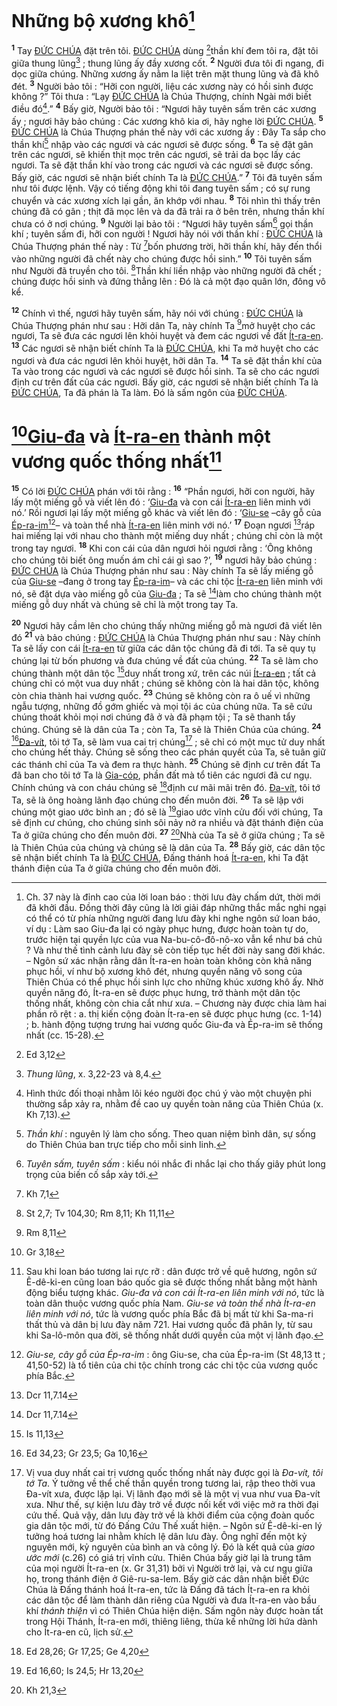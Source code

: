 # Những bộ xương khô[^1-c0b51c4b-86fc-4172-aa66-3254449453d5]

<sup><b>1</b></sup> Tay [ĐỨC CHÚA]() đặt trên tôi. [ĐỨC CHÚA]() dùng [^1@-c0b51c4b-86fc-4172-aa66-3254449453d5]thần khí đem tôi ra, đặt tôi giữa thung lũng[^2-c0b51c4b-86fc-4172-aa66-3254449453d5] ; thung lũng ấy đầy xương cốt. <sup><b>2</b></sup> Người đưa tôi đi ngang, đi dọc giữa chúng. Những xương ấy nằm la liệt trên mặt thung lũng và đã khô đét. <sup><b>3</b></sup> Người bảo tôi : “Hỡi con người, liệu các xương này có hồi sinh được không ?” Tôi thưa : “Lạy [ĐỨC CHÚA]() là Chúa Thượng, chính Ngài mới biết điều đó[^3-c0b51c4b-86fc-4172-aa66-3254449453d5].” <sup><b>4</b></sup> Bấy giờ, Người bảo tôi : “Ngươi hãy tuyên sấm trên các xương ấy ; ngươi hãy bảo chúng : Các xương khô kia ơi, hãy nghe lời [ĐỨC CHÚA](). <sup><b>5</b></sup> [ĐỨC CHÚA]() là Chúa Thượng phán thế này với các xương ấy : Đây Ta sắp cho thần khí[^4-c0b51c4b-86fc-4172-aa66-3254449453d5] nhập vào các ngươi và các ngươi sẽ được sống. <sup><b>6</b></sup> Ta sẽ đặt gân trên các ngươi, sẽ khiến thịt mọc trên các ngươi, sẽ trải da bọc lấy các ngươi. Ta sẽ đặt thần khí vào trong các ngươi và các ngươi sẽ được sống. Bấy giờ, các ngươi sẽ nhận biết chính Ta là [ĐỨC CHÚA]().” <sup><b>7</b></sup> Tôi đã tuyên sấm như tôi được lệnh. Vậy có tiếng động khi tôi đang tuyên sấm ; có sự rung chuyển và các xương xích lại gần, ăn khớp với nhau. <sup><b>8</b></sup> Tôi nhìn thì thấy trên chúng đã có gân ; thịt đã mọc lên và da đã trải ra ở bên trên, nhưng thần khí chưa có ở nơi chúng. <sup><b>9</b></sup> Người lại bảo tôi : “Ngươi hãy tuyên sấm[^5-c0b51c4b-86fc-4172-aa66-3254449453d5] gọi thần khí ; tuyên sấm đi, hỡi con người ! Ngươi hãy nói với thần khí : [ĐỨC CHÚA]() là Chúa Thượng phán thế này : Từ [^2@-c0b51c4b-86fc-4172-aa66-3254449453d5]bốn phương trời, hỡi thần khí, hãy đến thổi vào những người đã chết này cho chúng được hồi sinh.” <sup><b>10</b></sup> Tôi tuyên sấm như Người đã truyền cho tôi. [^3@-c0b51c4b-86fc-4172-aa66-3254449453d5]Thần khí liền nhập vào những người đã chết ; chúng được hồi sinh và đứng thẳng lên : Đó là cả một đạo quân lớn, đông vô kể.

<sup><b>12</b></sup> Chính vì thế, ngươi hãy tuyên sấm, hãy nói với chúng : [ĐỨC CHÚA]() là Chúa Thượng phán như sau : Hỡi dân Ta, này chính Ta [^4@-c0b51c4b-86fc-4172-aa66-3254449453d5]mở huyệt cho các ngươi, Ta sẽ đưa các ngươi lên khỏi huyệt và đem các ngươi về đất [Ít-ra-en](). <sup><b>13</b></sup> Các ngươi sẽ nhận biết chính Ta là [ĐỨC CHÚA](), khi Ta mở huyệt cho các ngươi và đưa các ngươi lên khỏi huyệt, hỡi dân Ta. <sup><b>14</b></sup> Ta sẽ đặt thần khí của Ta vào trong các ngươi và các ngươi sẽ được hồi sinh. Ta sẽ cho các ngươi định cư trên đất của các ngươi. Bấy giờ, các ngươi sẽ nhận biết chính Ta là [ĐỨC CHÚA](), Ta đã phán là Ta làm. Đó là sấm ngôn của [ĐỨC CHÚA]().

# [^5@-c0b51c4b-86fc-4172-aa66-3254449453d5][Giu-đa]() và [Ít-ra-en]() thành một vương quốc thống nhất[^7-c0b51c4b-86fc-4172-aa66-3254449453d5]

<sup><b>15</b></sup> Có lời [ĐỨC CHÚA]() phán với tôi rằng : <sup><b>16</b></sup> “Phần ngươi, hỡi con người, hãy lấy một miếng gỗ và viết lên đó : ‘[Giu-đa]() và con cái [Ít-ra-en]() liên minh với nó.’ Rồi ngươi lại lấy một miếng gỗ khác và viết lên đó : ‘[Giu-se]() –cây gỗ của [Ép-ra-im]()[^8-c0b51c4b-86fc-4172-aa66-3254449453d5]– và toàn thể nhà [Ít-ra-en]() liên minh với nó.’ <sup><b>17</b></sup> Đoạn ngươi [^6@-c0b51c4b-86fc-4172-aa66-3254449453d5]ráp hai miếng lại với nhau cho thành một miếng duy nhất ; chúng chỉ còn là một trong tay ngươi. <sup><b>18</b></sup> Khi con cái của dân ngươi hỏi ngươi rằng : ‘Ông không cho chúng tôi biết ông muốn ám chỉ cái gì sao ?’, <sup><b>19</b></sup> ngươi hãy bảo chúng : [ĐỨC CHÚA]() là Chúa Thượng phán như sau : Này chính Ta sẽ lấy miếng gỗ của [Giu-se]() –đang ở trong tay [Ép-ra-im]()– và các chi tộc [Ít-ra-en]() liên minh với nó, sẽ đặt dựa vào miếng gỗ của [Giu-đa]() ; Ta sẽ [^7@-c0b51c4b-86fc-4172-aa66-3254449453d5]làm cho chúng thành một miếng gỗ duy nhất và chúng sẽ chỉ là một trong tay Ta.

<sup><b>20</b></sup> Ngươi hãy cầm lên cho chúng thấy những miếng gỗ mà ngươi đã viết lên đó <sup><b>21</b></sup> và bảo chúng : [ĐỨC CHÚA]() là Chúa Thượng phán như sau : Này chính Ta sẽ lấy con cái [Ít-ra-en]() từ giữa các dân tộc chúng đã đi tới. Ta sẽ quy tụ chúng lại từ bốn phương và đưa chúng về đất của chúng. <sup><b>22</b></sup> Ta sẽ làm cho chúng thành một dân tộc [^8@-c0b51c4b-86fc-4172-aa66-3254449453d5]duy nhất trong xứ, trên các núi [Ít-ra-en]() ; tất cả chúng chỉ có một vua duy nhất ; chúng sẽ không còn là hai dân tộc, không còn chia thành hai vương quốc. <sup><b>23</b></sup> Chúng sẽ không còn ra ô uế vì những ngẫu tượng, những đồ gớm ghiếc và mọi tội ác của chúng nữa. Ta sẽ cứu chúng thoát khỏi mọi nơi chúng đã ở và đã phạm tội ; Ta sẽ thanh tẩy chúng. Chúng sẽ là dân của Ta ; còn Ta, Ta sẽ là Thiên Chúa của chúng. <sup><b>24</b></sup> [^9@-c0b51c4b-86fc-4172-aa66-3254449453d5][Đa-vít](), tôi tớ Ta, sẽ làm vua cai trị chúng[^9-c0b51c4b-86fc-4172-aa66-3254449453d5] ; sẽ chỉ có một mục tử duy nhất cho chúng hết thảy. Chúng sẽ sống theo các phán quyết của Ta, sẽ tuân giữ các thánh chỉ của Ta và đem ra thực hành. <sup><b>25</b></sup> Chúng sẽ định cư trên đất Ta đã ban cho tôi tớ Ta là [Gia-cóp](), phần đất mà tổ tiên các ngươi đã cư ngụ. Chính chúng và con cháu chúng sẽ [^10@-c0b51c4b-86fc-4172-aa66-3254449453d5]định cư mãi mãi trên đó. [Đa-vít](), tôi tớ Ta, sẽ là ông hoàng lãnh đạo chúng cho đến muôn đời. <sup><b>26</b></sup> Ta sẽ lập với chúng một giao ước bình an ; đó sẽ là [^11@-c0b51c4b-86fc-4172-aa66-3254449453d5]giao ước vĩnh cửu đối với chúng, Ta sẽ định cư chúng, cho chúng sinh sôi nảy nở ra nhiều và đặt thánh điện của Ta ở giữa chúng cho đến muôn đời. <sup><b>27</b></sup> [^12@-c0b51c4b-86fc-4172-aa66-3254449453d5]Nhà của Ta sẽ ở giữa chúng ; Ta sẽ là Thiên Chúa của chúng và chúng sẽ là dân của Ta. <sup><b>28</b></sup> Bấy giờ, các dân tộc sẽ nhận biết chính Ta là [ĐỨC CHÚA](), Đấng thánh hoá [Ít-ra-en](), khi Ta đặt thánh điện của Ta ở giữa chúng cho đến muôn đời.

[^1-c0b51c4b-86fc-4172-aa66-3254449453d5]: Ch. 37 này là đỉnh cao của lời loan báo : thời lưu đày chấm dứt, thời mới đã khởi đầu. Đồng thời đây cũng là lời giải đáp những thắc mắc nghi ngại có thể có từ phía những người đang lưu đày khi nghe ngôn sứ loan báo, ví dụ : Làm sao Giu-đa lại có ngày phục hưng, được hoàn toàn tự do, trước hiện tại quyền lực của vua Na-bu-cô-đô-nô-xo vẫn kể như bá chủ ? Và như thế tình cảnh lưu đày sẽ còn tiếp tục hết đời này sang đời khác. – Ngôn sứ xác nhận rằng dân Ít-ra-en hoàn toàn không còn khả năng phục hồi, ví như bộ xương khô đét, nhưng quyền năng vô song của Thiên Chúa có thể phục hồi sinh lực cho những khúc xương khô ấy. Nhờ quyền năng đó, Ít-ra-en sẽ được phục hưng, trở thành một dân tộc thống nhất, không còn chia cắt như xưa. – Chương này được chia làm hai phần rõ rệt : a. thị kiến cộng đoàn Ít-ra-en sẽ được phục hưng (cc. 1-14) ; b. hành động tượng trưng hai vương quốc Giu-đa và Ép-ra-im sẽ thống nhất (cc. 15-28).

[^2-c0b51c4b-86fc-4172-aa66-3254449453d5]: _Thung lũng_, x. 3,22-23 và 8,4.

[^3-c0b51c4b-86fc-4172-aa66-3254449453d5]: Hình thức đối thoại nhằm lôi kéo người đọc chú ý vào một chuyện phi thường sắp xảy ra, nhằm đề cao uy quyền toàn năng của Thiên Chúa (x. Kh 7,13).

[^4-c0b51c4b-86fc-4172-aa66-3254449453d5]: _Thần khí_ : nguyên lý làm cho sống. Theo quan niệm bình dân, sự sống do Thiên Chúa ban trực tiếp cho mỗi sinh linh.

[^5-c0b51c4b-86fc-4172-aa66-3254449453d5]: _Tuyên sấm, tuyên sấm_ : kiểu nói nhắc đi nhắc lại cho thấy giây phút long trọng của biến cố sắp xảy tới.

[^7-c0b51c4b-86fc-4172-aa66-3254449453d5]: Sau khi loan báo tương lai rực rỡ : dân được trở về quê hương, ngôn sứ Ê-dê-ki-en cũng loan báo quốc gia sẽ được thống nhất bằng một hành động biểu tượng khác. _Giu-đa và con cái Ít-ra-en liên minh với nó_, tức là toàn dân thuộc vương quốc phía Nam. _Giu-se và toàn thể nhà Ít-ra-en liên minh với nó_, tức là vương quốc phía Bắc đã bị mất từ khi Sa-ma-ri thất thủ và dân bị lưu đày năm 721. Hai vương quốc đã phân ly, từ sau khi Sa-lô-môn qua đời, sẽ thống nhất dưới quyền của một vị lãnh đạo.

[^8-c0b51c4b-86fc-4172-aa66-3254449453d5]: _Giu-se, cây gỗ của Ép-ra-im_ : ông Giu-se, cha của Ép-ra-im (St 48,13 tt ; 41,50-52) là tổ tiên của chi tộc chính trong các chi tộc của vương quốc phía Bắc.

[^9-c0b51c4b-86fc-4172-aa66-3254449453d5]:
    Vị vua duy nhất cai trị vương quốc thống nhất này được gọi là _Đa-vít, tôi tớ Ta_. Ý tưởng về thể chế thần quyền trong tương lai, rập theo thời vua Đa-vít xưa, được lặp lại. Vị lãnh đạo mới sẽ là một vị vua như vua Đa-vít xưa. Như thế, sự kiện lưu đày trở về được nối kết với việc mở ra thời đại cứu thế. Quả vậy, dân lưu đày trở về là khởi điểm của cộng đoàn quốc gia dân tộc mới, từ đó Đấng Cứu Thế xuất hiện. – Ngôn sứ Ê-dê-ki-en lý tưởng hoá tương lai nhằm khích lệ dân lưu đày. Ông nghĩ đến một kỷ nguyên mới, kỷ nguyên của bình an và công lý. Đó là kết quả của _giao ước mới_ (c.26) có giá trị vĩnh cửu. Thiên Chúa bấy giờ lại là trung tâm của mọi người Ít-ra-en (x. Gr 31,31) bởi vì Người trở lại, và cư ngụ giữa họ, trong thánh điện ở Giê-ru-sa-lem. Bấy giờ các dân nhận biết Đức Chúa là Đấng thánh hoá Ít-ra-en, tức là Đấng đã tách Ít-ra-en ra khỏi các dân tộc để làm thành dân riêng của Người và đưa Ít-ra-en vào bầu khí _thánh thiện_ vì có Thiên Chúa hiện diện. Sấm ngôn này được hoàn tất trong Hội Thánh, Ít-ra-en mới, thiêng liêng, thừa kế những lời hứa dành cho Ít-ra-en cũ, lịch sử.
    [^1@-c0b51c4b-86fc-4172-aa66-3254449453d5]: Ed 3,12
    [^2@-c0b51c4b-86fc-4172-aa66-3254449453d5]: Kh 7,1
    [^3@-c0b51c4b-86fc-4172-aa66-3254449453d5]: St 2,7; Tv 104,30; Rm 8,11; Kh 11,11
    [^4@-c0b51c4b-86fc-4172-aa66-3254449453d5]: Rm 8,11
    [^5@-c0b51c4b-86fc-4172-aa66-3254449453d5]: Gr 3,18
    [^6@-c0b51c4b-86fc-4172-aa66-3254449453d5]: Dcr 11,7.14
    [^7@-c0b51c4b-86fc-4172-aa66-3254449453d5]: Dcr 11,7.14
    [^8@-c0b51c4b-86fc-4172-aa66-3254449453d5]: Is 11,13
    [^9@-c0b51c4b-86fc-4172-aa66-3254449453d5]: Ed 34,23; Gr 23,5; Ga 10,16
    [^10@-c0b51c4b-86fc-4172-aa66-3254449453d5]: Ed 28,26; Gr 17,25; Ge 4,20
    [^11@-c0b51c4b-86fc-4172-aa66-3254449453d5]: Ed 16,60; Is 24,5; Hr 13,20
    [^12@-c0b51c4b-86fc-4172-aa66-3254449453d5]: Kh 21,3
